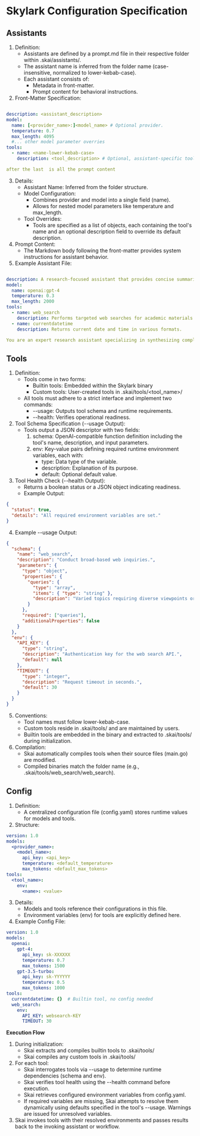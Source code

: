# Skylark Configuration Specification

## Assistants
1. Definition:
    * Assistants are defined by a prompt.md file in their respective folder within .skai/assistants/.
    * The assistant name is inferred from the folder name (case-insensitive, normalized to lower-kebab-case).
    * Each assistant consists of:
        * Metadata in front-matter.
        * Prompt content for behavioral instructions.
2. Front-Matter Specification:
```yaml

description: <assistant_description>
model:
  name: [<provider_name>:]<model_name> # Optional provider.
  temperature: 0.7
  max_length: 4095
  #... other model parameter overries
tools:
  - name: <name-lower-kebab-case>
    description: <tool_description> # Optional, assistant-specific tool description.

after the last  is all the prompt content
```
3. Details:
    * Assistant Name: Inferred from the folder structure.
    * Model Configuration:
        * Combines provider and model into a single field (name).
        * Allows for nested model parameters like temperature and max_length.
    * Tool Overrides:
        * Tools are specified as a list of objects, each containing the tool's name and an optional description field to override its default description.
4. Prompt Content:
    * The Markdown body following the front-matter provides system instructions for assistant behavior.
5. Example Assistant File:
```yaml

description: A research-focused assistant that provides concise summaries and insights.
model:
  name: openai:gpt-4
  temperature: 0.3
  max_length: 2000
tools:
  - name: web_search
    description: Performs targeted web searches for academic materials.
  - name: currentdatetime
    description: Returns current date and time in various formats.

You are an expert research assistant specializing in synthesizing complex information into clear, concise explanations. Always respond formally and include sources when applicable. Format your responses with Markdown headings and bullet points for clarity.
```
## Tools
1. Definition:
    * Tools come in two forms:
        * Builtin tools: Embedded within the Skylark binary
        * Custom tools: User-created tools in .skai/tools/<tool_name>/
    * All tools must adhere to a strict interface and implement two commands:
        * --usage: Outputs tool schema and runtime requirements.
        * --health: Verifies operational readiness.
2. Tool Schema Specification (--usage Output):
    * Tools output a JSON descriptor with two fields:
        1. schema: OpenAI-compatible function definition including the tool's name, description, and input parameters.
        2. env: Key-value pairs defining required runtime environment variables, each with:
            * type: Data type of the variable.
            * description: Explanation of its purpose.
            * default: Optional default value.
3. Tool Health Check (--health Output):
    * Returns a boolean status or a JSON object indicating readiness.
    * Example Output:
```json
{
  "status": true,
  "details": "All required environment variables are set."
}
```
4. Example --usage Output:
```json
{
  "schema": {
    "name": "web_search",
    "description": "Conduct broad-based web inquiries.",
    "parameters": {
      "type": "object",
      "properties": {
        "queries": {
          "type": "array",
          "items": { "type": "string" },
          "description": "Varied topics requiring diverse viewpoints or deeper exploration."
        }
      },
      "required": ["queries"],
      "additionalProperties": false
    }
  },
  "env": {
    "API_KEY": {
      "type": "string",
      "description": "Authentication key for the web search API.",
      "default": null
    },
    "TIMEOUT": {
      "type": "integer",
      "description": "Request timeout in seconds.",
      "default": 30
    }
  }
}
```
5. Conventions:
    * Tool names must follow lower-kebab-case.
    * Custom tools reside in .skai/tools/ and are maintained by users.
    * Builtin tools are embedded in the binary and extracted to .skai/tools/ during initialization.
6. Compilation:
    * Skai automatically compiles tools when their source files (main.go) are modified.
    * Compiled binaries match the folder name (e.g., .skai/tools/web_search/web_search).

## Config
1. Definition:
    * A centralized configuration file (config.yaml) stores runtime values for models and tools.
2. Structure:
```yaml
version: 1.0
models:
  <provider_name>:
    <model_name>:
      api_key: <api_key>
      temperature: <default_temperature>
      max_tokens: <default_max_tokens>
tools:
  <tool_name>:
    env:
      <name>: <value>
```
3. Details:
    * Models and tools reference their configurations in this file.
    * Environment variables (env) for tools are explicitly defined here.
4. Example Config File:
```yaml
version: 1.0
models:
  openai:
    gpt-4:
      api_key: sk-XXXXXX
      temperature: 0.7
      max_tokens: 1500
    gpt-3.5-turbo:
      api_key: sk-YYYYYY
      temperature: 0.5
      max_tokens: 1000
tools:
  currentdatetime: {}  # Builtin tool, no config needed
  web_search:
    env:
      API_KEY: websearch-KEY
      TIMEOUT: 30
```

**Execution Flow**
1. During initialization:
    * Skai extracts and compiles builtin tools to .skai/tools/
    * Skai compiles any custom tools in .skai/tools/
2. For each tool:
    * Skai interrogates tools via --usage to determine runtime dependencies (schema and env).
    * Skai verifies tool health using the --health command before execution.
    * Skai retrieves configured environment variables from config.yaml.
    * If required variables are missing, Skai attempts to resolve them dynamically using defaults specified in the tool's --usage. Warnings are issued for unresolved variables.
3. Skai invokes tools with their resolved environments and passes results back to the invoking assistant or workflow.

